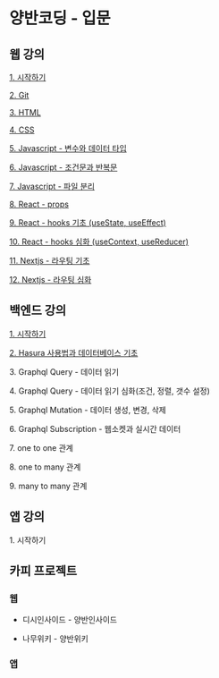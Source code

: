 # 양반코딩 - 입문

## 웹 강의
[1. 시작하기](https://github.com/YangbanCoding/yangban-beginner/tree/main/examples/lesson1-tutorial)

[2. Git](https://github.com/YangbanCoding/yangban-beginner/tree/main/examples/lesson2-git)

[3. HTML](https://github.com/YangbanCoding/yangban-beginner/tree/main/examples/lesson3-html)

[4. CSS](https://github.com/YangbanCoding/yangban-beginner/tree/main/examples/lesson4-css)

[5. Javascript - 변수와 데이터 타입](https://github.com/YangbanCoding/yangban-beginner/tree/main/examples/lesson5-js-1)

[6. Javascript - 조건문과 반복문](https://github.com/YangbanCoding/yangban-beginner/tree/main/examples/lesson6-js-2)

[7. Javascript - 파일 분리](https://github.com/YangbanCoding/yangban-beginner/tree/main/examples/lesson7-js-3)

[8. React - props](https://github.com/YangbanCoding/yangban-beginner/tree/main/examples/lesson8-react-1)

[9. React - hooks 기초 (useState, useEffect)](https://github.com/YangbanCoding/yangban-beginner/tree/main/examples/lesson9-react-2)

[10. React - hooks 심화 (useContext, useReducer)](https://github.com/YangbanCoding/yangban-beginner/tree/main/examples/lesson10-react-3)

[11. Nextjs - 라우팅 기초](https://github.com/YangbanCoding/yangban-beginner/tree/main/examples/lesson11-next-1)

[12. Nextjs - 라우팅 심화](https://github.com/YangbanCoding/yangban-beginner/tree/main/examples/lesson12-next-2)

## 백엔드 강의

[1. 시작하기](https://github.com/YangbanCoding/yangban-beginner/tree/main/examples/back1-tutorial)

[2. Hasura 사용법과 데이터베이스 기초](https://github.com/YangbanCoding/yangban-beginner/tree/main/examples/back2-intro)

3\. Graphql Query - 데이터 읽기

4\. Graphql Query - 데이터 읽기 심화(조건, 정렬, 갯수 설정)

5\. Graphql Mutation - 데이터 생성, 변경, 삭제

6\. Graphql Subscription - 웹소켓과 실시간 데이터

7\. one to one 관계

8\. one to many 관계

9\. many to many 관계

## 앱 강의

1\. 시작하기

## 카피 프로젝트

### 웹
- 디시인사이드 - 양반인사이드

- 나무위키 - 양반위키

### 앱

